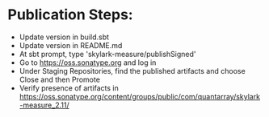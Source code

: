 Publication Steps:
==================

* Update version in build.sbt
* Update version in README.md
* At sbt prompt, type 'skylark-measure/publishSigned'
* Go to https://oss.sonatype.org and log in
* Under Staging Repositories, find the published artifacts and choose Close and then Promote
* Verify presence of artifacts in https://oss.sonatype.org/content/groups/public/com/quantarray/skylark-measure_2.11/

